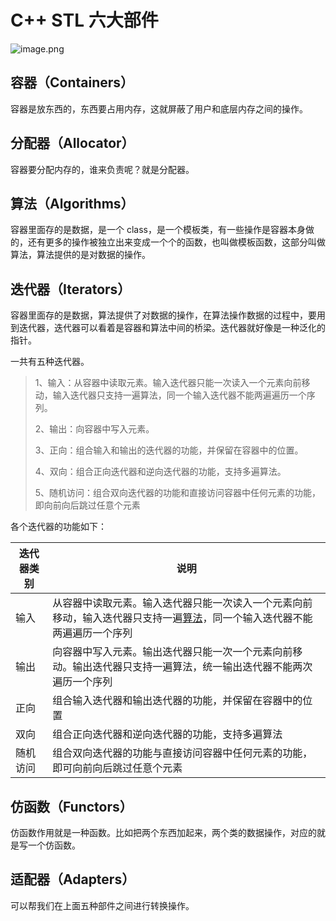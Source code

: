 # C++ STL 六大部件

![image.png](https://i.loli.net/2020/11/01/9XBgORZrpGbaviq.png)

## 容器（Containers）

容器是放东西的，东西要占用内存，这就屏蔽了用户和底层内存之间的操作。

## 分配器（Allocator）

容器要分配内存的，谁来负责呢？就是分配器。

## 算法（Algorithms）

容器里面存的是数据，是一个 class，是一个模板类，有一些操作是容器本身做的，还有更多的操作被独立出来变成一个个的函数，也叫做模板函数，这部分叫做算法，算法提供的是对数据的操作。

## 迭代器（Iterators）

容器里面存的是数据，算法提供了对数据的操作，在算法操作数据的过程中，要用到迭代器，迭代器可以看着是容器和算法中间的桥梁。迭代器就好像是一种泛化的指针。

一共有五种迭代器。

> 1、输入：从容器中读取元素。输入迭代器只能一次读入一个元素向前移动，输入迭代器只支持一遍算法，同一个输入迭代器不能两遍遍历一个序列。
>
> 2、输出：向容器中写入元素。
>
> 3、正向：组合输入和输出的迭代器的功能，并保留在容器中的位置。
>
> 4、双向：组合正向迭代器和逆向迭代器的功能，支持多遍算法。
>
> 5、随机访问：组合双向迭代器的功能和直接访问容器中任何元素的功能，即向前向后跳过任意个元素

各个迭代器的功能如下：

| 迭代器类别 | 说明                                                         |
| ---------- | ------------------------------------------------------------ |
| 输入       | 从容器中读取元素。输入迭代器只能一次读入一个元素向前移动，输入迭代器只支持一遍[算法](http://lib.csdn.net/base/datastructure)，同一个输入迭代器不能两遍遍历一个序列 |
| 输出       | 向容器中写入元素。输出迭代器只能一次一个元素向前移动。输出迭代器只支持一遍算法，统一输出迭代器不能两次遍历一个序列 |
| 正向       | 组合输入迭代器和输出迭代器的功能，并保留在容器中的位置       |
| 双向       | 组合正向迭代器和逆向迭代器的功能，支持多遍算法               |
| 随机访问   | 组合双向迭代器的功能与直接访问容器中任何元素的功能，即可向前向后跳过任意个元素 |

## 仿函数（Functors）

仿函数作用就是一种函数。比如把两个东西加起来，两个类的数据操作，对应的就是写一个仿函数。

## 适配器（Adapters）

可以帮我们在上面五种部件之间进行转换操作。